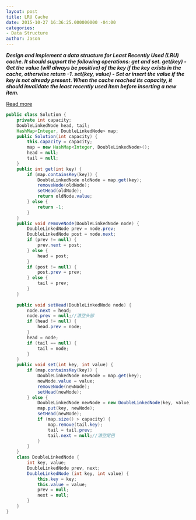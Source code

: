 ```yaml
---
layout: post
title: LRU Cache
date: 2015-10-27 16:36:25.000000000 -04:00
categories:
- Data Structure
author: Jason
---
```

<p><strong><em>Design and implement a data structure for Least Recently Used (LRU) cache. It should support the following operations: get and set. get(key) - Get the value (will always be positive) of the key if the key exists in the cache, otherwise return -1. set(key, value) - Set or insert the value if the key is not already present. When the cache reached its capacity, it should invalidate the least recently used item before inserting a new item.</em></strong></p>


<p><a href="http://www.cnblogs.com/springfor/p/3869393.html">Read more</a></p>

``` java
public class Solution {
    private int capacity;
    DoubleLinkedNode head, tail;
    HashMap<Integer, DoubleLinkedNode> map;
    public Solution(int capacity) {
        this.capacity = capacity;
        map = new HashMap<Integer, DoubleLinkedNode>();
        head = null;
        tail = null;
    }
    public int get(int key) {
        if (map.containsKey(key)) {
            DoubleLinkedNode oldNode = map.get(key);
            removeNode(oldNode);
            setHead(oldNode);
            return oldNode.value;
        } else {
            return -1;
        }
    }
    public void removeNode(DoubleLinkedNode node) {
        DoubleLinkedNode prev = node.prev;
        DoubleLinkedNode post = node.next;
        if (prev != null) {
            prev.next = post;
        } else {
            head = post;
        }        
        if (post != null) {
            post.prev = prev;
        } else {
            tail = prev;
        }
    }
    
    public void setHead(DoubleLinkedNode node) {
        node.next = head;
        node.prev = null;//清空头部
        if (head != null) {
            head.prev = node;
        }
        head = node;
        if (tail == null) {
            tail = node;
        }
    }
    public void set(int key, int value) {
        if (map.containsKey(key)) {
            DoubleLinkedNode newNode = map.get(key);
            newNode.value = value;
            removeNode(newNode);
            setHead(newNode);
        } else {
            DoubleLinkedNode newNode = new DoubleLinkedNode(key, value);
            map.put(key, newNode);
            setHead(newNode);
            if (map.size() > capacity) {
                map.remove(tail.key);
                tail = tail.prev;
                tail.next = null;//清空尾巴
            }
        }
    }
    class DoubleLinkedNode {
        int key, value;
        DoubleLinkedNode prev, next;
        DoubleLinkedNode (int key, int value) {
            this.key = key;
            this.value = value;
            prev = null;
            next = null;
        }
    }
}
```
